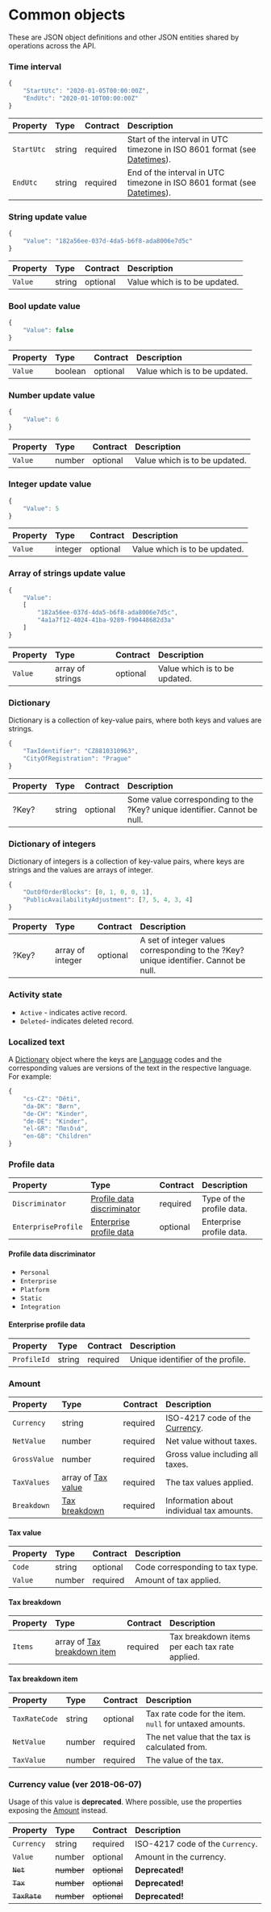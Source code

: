 # Common objects

These are JSON object definitions and other JSON entities shared by operations across the API.

### Time interval

```javascript
{
    "StartUtc": "2020-01-05T00:00:00Z",
    "EndUtc": "2020-01-10T00:00:00Z"
}
```

| Property | Type | Contract | Description |
| :-- | :-- | :-- | :-- |
| `StartUtc` | string | required | Start of the interval in UTC timezone in ISO 8601 format \(see [Datetimes](../guidelines/serialization.md#datetimes)\). |
| `EndUtc` | string | required | End of the interval in UTC timezone in ISO 8601 format \(see [Datetimes](../guidelines/serialization.md#datetimes)\). |

### String update value

```javascript
{
    "Value": "182a56ee-037d-4da5-b6f8-ada8006e7d5c"
}
```

| Property | Type | Contract | Description |
| :-- | :-- | :-- | :-- |
| `Value` | string | optional | Value which is to be updated. |

### Bool update value

```javascript
{
    "Value": false
}
```

| Property | Type | Contract | Description |
| :-- | :-- | :-- | :-- |
| `Value` | boolean | optional | Value which is to be updated. |

### Number update value

```javascript
{
    "Value": 6
}
```

| Property | Type | Contract | Description |
| :-- | :-- | :-- | :-- |
| `Value` | number | optional | Value which is to be updated. |

### Integer update value

```javascript
{
    "Value": 5
}
```

| Property | Type | Contract | Description |
| :-- | :-- | :-- | :-- |
| `Value` | integer | optional | Value which is to be updated. |

### Array of strings update value

```javascript
{
    "Value": 
    [
        "182a56ee-037d-4da5-b6f8-ada8006e7d5c",
        "4a1a7f12-4024-41ba-9289-f90448682d3a"
    ]
}
```

| Property | Type | Contract | Description |
| :-- | :-- | :-- | :-- |
| `Value` | array of strings | optional | Value which is to be updated. |

### Dictionary

Dictionary is a collection of key-value pairs, where both keys and values are strings.

```javascript
{
    "TaxIdentifier": "CZ8810310963",
    "CityOfRegistration": "Prague"
}
```

| Property | Type | Contract | Description |
| :-- | :-- | :-- | :-- |
| ?Key? | string | optional | Some value corresponding to the ?Key? unique identifier. Cannot be null. |

### Dictionary of integers

Dictionary of integers is a collection of key-value pairs, where keys are strings and the values are arrays of integer.

```javascript
{
    "OutOfOrderBlocks": [0, 1, 0, 0, 1],
    "PublicAvailabilityAdjustment": [7, 5, 4, 3, 4]
}
```

| Property | Type | Contract | Description |
| :-- | :-- | :-- | :-- |
| ?Key? | array of integer | optional | A set of integer values corresponding to the ?Key? unique identifier. Cannot be null. |

### Activity state

* `Active` - indicates active record.
* `Deleted`- indicates deleted record.

### Localized text

A [Dictionary](#dictionary) object where the keys are [Language](languages.md#language) codes and the corresponding values are versions of the text in the respective language. For example:

```javascript
{
    "cs-CZ": "Děti",
    "da-DK": "Børn",
    "de-CH": "Kinder",
    "de-DE": "Kinder",
    "el-GR": "Παιδιά",
    "en-GB": "Children"
}
```

### Profile data

| Property            | Type                                                      | Contract | Description               |
| :------------------ | :-------------------------------------------------------- | :------- | :------------------------ |
| `Discriminator`     | [Profile data discriminator](#profile-data-discriminator) | required | Type of the profile data. |
| `EnterpriseProfile` | [Enterprise profile data](#enterprise-profile-data)       | optional | Enterprise profile data.  |

#### Profile data discriminator

- `Personal`
- `Enterprise`
- `Platform`
- `Static`
- `Integration`

#### Enterprise profile data

| Property | Type | Contract | Description |
| :-- | :-- | :-- | :-- |
| `ProfileId` | string | required | Unique identifier of the profile. |

### Amount

| Property | Type | Contract | Description |
| :-- | :-- | :-- | :-- |
| `Currency` | string | required | ISO-4217 code of the [Currency](currencies.md#currency). |
| `NetValue` | number | required | Net value without taxes. |
| `GrossValue` | number | required | Gross value including all taxes. |
| `TaxValues` | array of [Tax value](#tax-value) | required | The tax values applied. |
| `Breakdown` | [Tax breakdown](#tax-breakdown) | required | Information about individual tax amounts. |

#### Tax value

| Property | Type | Contract | Description |
| :-- | :-- | :-- | :-- |
| `Code` | string | optional | Code corresponding to tax type. |
| `Value` | number | required | Amount of tax applied. |

#### Tax breakdown

| Property | Type | Contract | Description |
| :-- | :-- | :-- | :-- |
| `Items` | array of [Tax breakdown item](#tax-breakdown-item) | required | Tax breakdown items per each tax rate applied. |

#### Tax breakdown item

| Property | Type | Contract | Description |
| :-- | :-- | :-- | :-- |
| `TaxRateCode` | string | optional | Tax rate code for the item. `null` for untaxed amounts. |
| `NetValue` | number | required | The net value that the tax is calculated from. |
| `TaxValue` | number | required | The value of the tax. |

### Currency value (ver 2018-06-07)

Usage of this value is **deprecated**. Where possible, use the properties exposing the [Amount](#amount) instead.

| Property | Type | Contract | Description |
| :-- | :-- | :-- | :-- |
| `Currency` | string | required | ISO-4217 code of the `Currency`.  |
| `Value` | number | optional | Amount in the currency. |
| ~~`Net`~~ | ~~number~~ | ~~optional~~ | **Deprecated!** |
| ~~`Tax`~~ | ~~number~~ | ~~optional~~ | **Deprecated!** |
| ~~`TaxRate`~~ | ~~number~~ | ~~optional~~ | **Deprecated!** |
